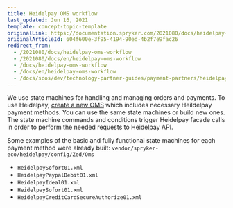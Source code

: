 ```yaml
---
title: Heidelpay OMS workflow
last_updated: Jun 16, 2021
template: concept-topic-template
originalLink: https://documentation.spryker.com/2021080/docs/heidelpay-oms-workflow
originalArticleId: 604f600e-3f95-4194-90ed-4b2f7e9fac26
redirect_from:
  - /2021080/docs/heidelpay-oms-workflow
  - /2021080/docs/en/heidelpay-oms-workflow
  - /docs/heidelpay-oms-workflow
  - /docs/en/heidelpay-oms-workflow
  - /docs/scos/dev/technology-partner-guides/payment-partners/heidelpay/heidelpay-oms-workflow.html
---
```


We use state machines for handling and managing orders and payments.
To use Heidelpay, [create a new OMS](/docs/scos/dev/back-end-development/data-manipulation/creating-an-order-management-system-spryker-commerce-os.html) which includes necessary Heildelpay payment methods. You can use the same state machines or build new ones. The state machine commands and conditions trigger Heidelpay facade calls in order to perform the needed requests to Heidelpay API.

Some examples of the basic and fully functional state machines for each payment method were already built: `vendor/spryker-eco/heidelpay/config/Zed/Oms`

* `HeidelpaySofort01.xml`
* `HeidelpayPaypalDebit01.xml`
* `HeidelpayIdeal01.xml`
* `HeidelpaySofort01.xml`
* `HeidelpayCreditCardSecureAuthorize01.xml`

